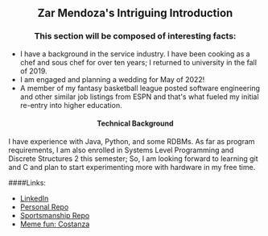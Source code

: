 <h2 align="center">Zar Mendoza's Intriguing Introduction</h2>

<h3 align="center">This section will be composed of interesting facts:</h3>

* I have a background in the service industry. I have been cooking as a chef and sous chef for over ten years; I returned to university in the fall of 2019. 
* I am engaged and planning a wedding for May of 2022!
* A member of my fantasy basketball league posted software engineering and other similar job listings from ESPN and that's what fueled my initial re-entry into higher education. 

<h4 align="center">Technical Background</h4>
I have experience with Java, Python, and some RDBMs. As far as program requirements, I am also enrolled in Systems Level Programming and Discrete Structures 2 this semester; So, I am looking forward to learning git and C and plan to start experimenting more with hardware in my free time. 

####Links:
* [LinkedIn](https://www.linkedin.com/in/eleazar-mendoza-6bb582172/)
* [Personal Repo](https://github.com/emendoza8/CIS350-HW2-Mendoza) 
* [Sportsmanship Repo](https://github.com/emendoza8/GVSU-CIS350-sportsmanship) 
* [Meme fun: Costanza](https://www.pinterest.com/pin/530369293621068286/)
  
